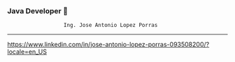 ### Java Developer 👋

                      Ing. Jose Antonio Lopez Porras

______________________________________________________________________________
https://www.linkedin.com/in/jose-antonio-lopez-porras-093508200/?locale=en_US


<!--
**Antonio5859/Antonio5859** is a ✨ _special_ ✨ repository because its `README.md` (this file) appears on your GitHub profile.

Here are some ideas to get you started:

- 🔭 I’m currently working on ...
- 🌱 I’m currently learning ...
- 👯 I’m looking to collaborate on ...
- 🤔 I’m looking for help with ...
- 💬 Ask me about ...
- 📫 How to reach me: ...
- 😄 Pronouns: ...
- ⚡ Fun fact: ...
-->
